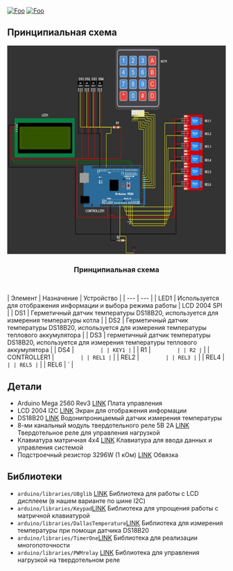 [![Foo](https://img.shields.io/badge/README-ENGLISH-blueviolet.svg?style=flat-square)](https://github-com.translate.goog/MaximTelyatnick/HouseHeating?_x_tr_sl=ru&_x_tr_tl=en) 
[![Foo](https://img.shields.io/badge/README-UKRAINE-blue.svg?style=flat-square)](https://github-com.translate.goog/MaximTelyatnick/HouseHeating?_x_tr_sl=ru&_x_tr_tl=uk) 


Принципиальная схема
--------

<div id="top"></div>
<div align="center">
  <a href="https://github.com/MaximTelyatnick/HouseHeating">
    <img src="docs/chema.jpg" alt="Принципиальная схема" width="640" height="480">
  </a>
</div>
<h3 align="center">Принципиальная схема</h1>
<br> 

| Элемент     | Назначение | Устройство |
| ---      | ---      |
| LED1 | Используется для отображения информации и выбора режима работы | LCD 2004 SPI |
| DS1    | Герметичный датчик температуры DS18B20, используется для измерения температуры котла        |
| DS2 | Герметичный датчик температуры DS18B20, используется для измерения температуры теплового аккумулятора        |
| DS3 | герметичный датчик температуры DS18B20, используется для измерения температуры теплового аккумулятора         |
| DS4 | `         |
| KEY1 | `         |
| R1 | `         |
| R2 | `         |
| CONTROLLER1 | `         |
| REL1 | `         |
| REL2 | `         |
| REL3 | `         |
| REL4 | `         |
| REL5 | `         |
| REL6 | `         |

Детали
--------
* Arduino Mega 2560 Rev3 [LINK](https://arduino.ua/ru/prod243-arduino-mega-2560-rev3) Плата управления
* LCD 2004 I2C [LINK](https://arduino.ua/ru/prod1932-lcd-2004-i2c-simvolnii-displei-20x4-jeltii) Экран для отображения информации
* DS18B20 [LINK](https://arduino.ua/ru/prod414-temperatyrnii-datchik-vodonepronicaemii-ds18b20) Водонипроницаемый датчик измерения температуры
* 8-ми канальный модуль твердотельного реле 5В 2А [LINK]([https://www.adafruit.com/products/757](https://arduino.ua/ru/prod1415-8-mi-kanalnii-modyl-tverdotelnogo-rele-5v-2a-low-level)) Твердотельное реле для управления нагрузкой
* Клавиатура матричная 4х4 [LINK](https://arduino.ua/ru/prod316-klaviatyra-matrichnaya-4h4) Клавиатура для ввода данных и управления системой
* Подстроечный резистор 3296W (1 кОм) [LINK](https://arduino.ua/ru/prod5553-podstroechnii-rezistor-3296w-1-kom-1sht) Обвязка


Библиотеки
---------
* `arduino/libraries/U8glib` [LINK](https://www.arduino.cc/reference/en/libraries/u8glib/) Библиотека для работы с LCD дисплеем (в нашем варианте по шине I2C)
* `arduino/libraries/Keypad`[LINK](https://playground.arduino.cc/Code/Keypad/) Библиотека для упрощения работы с матричной клавиатурой
* `arduino/libraries/DallasTemperature`[LINK](https://playground.arduino.cc/Code/Timer1/) Библиотека для измерения температуры при помощи датчика DS18B20 
* `arduino/libraries/TimerOne`[LINK](https://playground.arduino.cc/Code/Timer1/) Библиотека для реализации многопоточности
* `arduino/libraries/PWMrelay` [LINK](https://github.com/GyverLibs/PWMrelay) Библиотека для управления нагрузкой на твердотельном реле 
